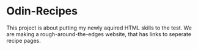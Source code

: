 # Odin-Recipes
This project is about putting my newly aquired HTML skills to the test. We are making a rough-around-the-edges website, that has links to seperate recipe pages. 